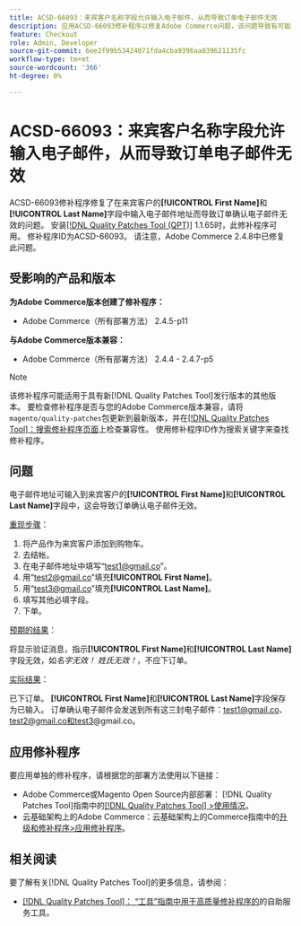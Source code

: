 ```yaml
---
title: ACSD-66093：来宾客户名称字段允许输入电子邮件，从而导致订单电子邮件无效
description: 应用ACSD-66093修补程序以修复Adobe Commerce问题，该问题导致有可能在来宾客户**[!UICONTROL First Name]**和**[!UICONTROL Last Name]**字段中输入电子邮件地址并发送无效的订单确认电子邮件。
feature: Checkout
role: Admin, Developer
source-git-commit: 6ee2f99b53424071fda4cba9396aa039621135fc
workflow-type: tm+mt
source-wordcount: '366'
ht-degree: 0%

---
```



# ACSD-66093：来宾客户名称字段允许输入电子邮件，从而导致订单电子邮件无效

ACSD-66093修补程序修复了在来宾客户的&#x200B;**[!UICONTROL First Name]**&#x200B;和&#x200B;**[!UICONTROL Last Name]**&#x200B;字段中输入电子邮件地址而导致订单确认电子邮件无效的问题。 安装[[!DNL Quality Patches Tool (QPT)]](/help/tools/quality-patches-tool/quality-patches-tool-to-self-serve-quality-patches.md) 1.1.65时，此修补程序可用。 修补程序ID为ACSD-66093。 请注意，Adobe Commerce 2.4.8中已修复此问题。

## 受影响的产品和版本

**为Adobe Commerce版本创建了修补程序：**

* Adobe Commerce（所有部署方法） 2.4.5-p11

**与Adobe Commerce版本兼容：**

* Adobe Commerce（所有部署方法） 2.4.4 - 2.4.7-p5

>[!NOTE]
>
>该修补程序可能适用于具有新[!DNL Quality Patches Tool]发行版本的其他版本。 要检查修补程序是否与您的Adobe Commerce版本兼容，请将`magento/quality-patches`包更新到最新版本，并在[[!DNL Quality Patches Tool]：搜索修补程序页面](https://experienceleague.adobe.com/tools/commerce-quality-patches/index.html?lang=zh-Hans)上检查兼容性。 使用修补程序ID作为搜索关键字来查找修补程序。

## 问题

电子邮件地址可输入到来宾客户的&#x200B;**[!UICONTROL First Name]**&#x200B;和&#x200B;**[!UICONTROL Last Name]**&#x200B;字段中，这会导致订单确认电子邮件无效。

<u>重现步骤</u>：

1. 将产品作为来宾客户添加到购物车。
2. 去结帐。
3. 在电子邮件地址中填写“test1@gmail.co”。
4. 用“<test2@gmail.co>”填充&#x200B;**[!UICONTROL First Name]**。
5. 用“<test3@gmail.co>”填充&#x200B;**[!UICONTROL Last Name]**。
6. 填写其他必填字段。
7. 下单。

<u>预期的结果</u>：

将显示验证消息，指示&#x200B;**[!UICONTROL First Name]**&#x200B;和&#x200B;**[!UICONTROL Last Name]**&#x200B;字段无效，如&#x200B;*名字无效！ 姓氏无效！*，不应下订单。

<u>实际结果</u>：

已下订单。
**[!UICONTROL First Name]**&#x200B;和&#x200B;**[!UICONTROL Last Name]**&#x200B;字段保存为已输入。
订单确认电子邮件会发送到所有这三封电子邮件：test1@gmail.co、test2@gmail.co和test3@gmail.co。

## 应用修补程序

要应用单独的修补程序，请根据您的部署方法使用以下链接：

* Adobe Commerce或Magento Open Source内部部署： [!DNL Quality Patches Tool]指南中的[[!DNL Quality Patches Tool] >使用情况](/help/tools/quality-patches-tool/usage.md)。
* 云基础架构上的Adobe Commerce：云基础架构上的Commerce指南中的[升级和修补程序>应用修补程序](https://experienceleague.adobe.com/docs/commerce-cloud-service/user-guide/develop/upgrade/apply-patches.html?lang=zh-Hans)。

## 相关阅读

要了解有关[!DNL Quality Patches Tool]的更多信息，请参阅：

* [[!DNL Quality Patches Tool]： “工具”指南中用于高质量修补程序的](/help/tools/quality-patches-tool/quality-patches-tool-to-self-serve-quality-patches.md)的自助服务工具。
